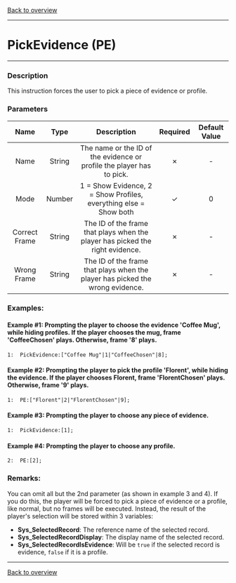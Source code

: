 [Back to overview](index.md)

---
# PickEvidence (PE)
---
### Description
This instruction forces the user to pick a piece of evidence or profile.

### Parameters

|Name|Type|Description|Required|Default Value|
|:---:|:---:|:---:|:---:|:---:|
|Name|String|The name or the ID of the evidence or profile the player has to pick.|✗|-|
|Mode|Number|1 = Show Evidence, 2 = Show Profiles, everything else = Show both|✓|0|
|Correct Frame|String|The ID of the frame that plays when the player has picked the right evidence.|✗|-|
|Wrong Frame|String|The ID of the frame that plays when the player has picked the wrong evidence.|✗|-|

### Examples:
#### Example #1: Prompting the player to choose the evidence 'Coffee Mug', while hiding profiles. If the player chooses the mug, frame 'CoffeeChosen' plays. Otherwise, frame '8' plays.
```
1:  PickEvidence:["Coffee Mug"|1|"CoffeeChosen"|8];
```

#### Example #2: Prompting the player to pick the profile 'Florent', while hiding the evidence. If the player chooses Florent, frame 'FlorentChosen' plays. Otherwise, frame '9' plays.
```
1:  PE:["Florent"|2|"FlorentChosen"|9];
```

#### Example #3: Prompting the player to choose any piece of evidence.
```
1:  PickEvidence:[1];
```

#### Example #4: Prompting the player to choose any profile.
```
2:  PE:[2];
```

### Remarks:
You can omit all but the 2nd parameter (as shown in example 3 and 4). If you do this, the player will be forced to pick a piece of evidence or a profile, like normal, but no frames will be executed. Instead, the result of the player's selection will be stored within 3 variables:
- **Sys_SelectedRecord**: The reference name of the selected record.
- **Sys_SelectedRecordDisplay**: The display name of the selected record.
- **Sys_SelectedRecordIsEvidence**: Will be `true` if the selected record is evidence, `false` if it is a profile.

---
[Back to overview](index.md)